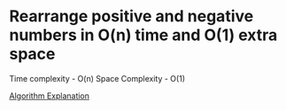 # Rearrange positive and negative numbers in O(n) time and O(1) extra space

Time complexity - O(n)
Space Complexity - O(1)

[Algorithm Explanation](https://www.geeksforgeeks.org/rearrange-positive-and-negative-numbers-publish/)
